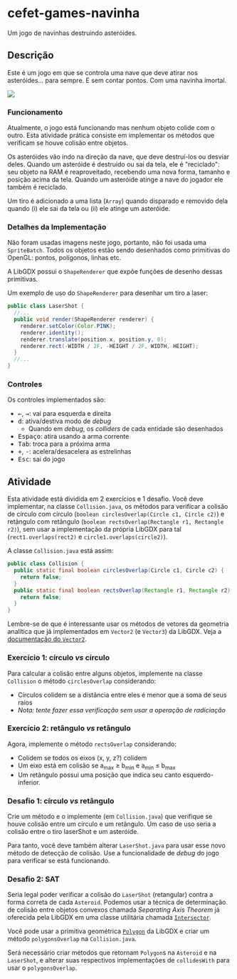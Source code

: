 # cefet-games-navinha

Um jogo de navinhas destruindo asteróides.

## Descrição

Este é um jogo em que se controla uma nave que deve atirar nos asteróides...
para sempre. E sem contar pontos. Com uma navinha imortal.

![](docs/interface.png)

### Funcionamento

Atualmente, o jogo está funcionando mas nenhum objeto colide com o outro.
Esta atividade prática consiste em implementar os métodos que verificam
se houve colisão entre objetos.

Os asteróides vão indo na direção da nave, que deve destruí-los ou desviar
deles. Quando um asteróide é destruído ou sai da tela, ele é "reciclado":
seu objeto na RAM é reaproveitado, recebendo uma nova forma, tamanho e
posição acima da tela. Quando um asteróide atinge a nave do jogador ele
também é reciclado.

Um tiro é adicionado a uma lista (`Array`) quando disparado e removido
dela quando (i) ele sai da tela ou (ii) ele atinge um asteróide.

### Detalhes da Implementação

Não foram usadas imagens neste jogo, portanto, não foi usada uma
`SpriteBatch`. Todos os objetos estão sendo desenhados como primitivas do
OpenGL: pontos, polígonos, linhas etc.

A LibGDX possui o `ShapeRenderer` que expõe funções de desenho
dessas primitivas.

Um exemplo de uso do `ShapeRenderer` para desenhar um tiro a laser:

```java
public class LaserShot {
  //...
  public void render(ShapeRenderer renderer) {
    renderer.setColor(Color.PINK);
    renderer.identity();
    renderer.translate(position.x, position.y, 0);
    renderer.rect(-WIDTH / 2F, -HEIGHT / 2F, WIDTH, HEIGHT);
  }
  //...
}
```

### Controles

Os controles implementados são:
- <kbd>←</kbd>, <kbd>→</kbd>: vai para esquerda e direita
- <kbd>d</kbd>: ativa/destiva modo de _debug_
  - Quando em _debug_, os _colliders_ de cada entidade são desenhados
- <kbd>Espaço</kbd>: atira usando a arma corrente
- <kbd>Tab</kbd>: troca para a próxima arma
- <kbd>+</kbd>, <kbd>-</kbd>: acelera/desacelera as estrelinhas
- <kbd>Esc</kbd>: sai do jogo

## Atividade

Esta atividade está dividida em 2 exercícios e 1 desafio. Você deve
implementar, na classe `Collision.java`, os métodos para verificar
a colisão de círculo com círculo (`boolean circlesOverlap(Circle c1,
Circle c2)`) e retângulo com retângulo (`boolean rectsOverlap(Rectangle r1,
Rectangle r2)`), sem usar a implementação da própria LibGDX para tal
(`rect1.overlaps(rect2)` e `circle1.overlaps(circle2)`).

A classe `Collision.java` está assim:

```java
public class Collision {
  public static final boolean circlesOverlap(Circle c1, Circle c2) {
    return false;
  }
  public static final boolean rectsOverlap(Rectangle r1, Rectangle r2) {
    return false;
  }
}
```

Lembre-se de que é interessante usar os métodos de vetores da geometria
analítica que já implementados em `Vector2` (e `Vector3`) da LibGDX. Veja
a [documentação do `Vector2`][vector2].


### Exercício 1: círculo _vs_ círculo

Para calcular a colisão entre alguns objetos, implemente na classe `Collision`
o método `circlesOverlap` considerando:

- Círculos colidem se a distância entre eles é menor que a soma de seus raios
- _Nota: tente fazer essa verificação sem usar a operação de radiciação_

### Exercício 2: retângulo _vs_ retângulo

Agora, implemente o método `rectsOverlap` considerando:

- Colidem se todos os eixos (x, y, z?) colidem
- Um eixo está em colisão se a<sub>max</sub> ≥ b<sub>min</sub> e
  a<sub>min</sub> ≤ b<sub>max</sub>
- Um retângulo possui uma posição que indica seu canto esquerdo-inferior.


### Desafio 1: círculo _vs_ retângulo

Crie um método e o implemente (em `Collision.java`) que verifique se houve
colisão entre um círculo e um retângulo. Um caso de uso seria a colisão entre
o tiro laserShot e um asteróide.

Para tanto, você deve também alterar `LaserShot.java` para usar esse novo
método de detecção de colisão. Use a funcionalidade de _debug_ do jogo
para verificar se está funcionando.


### Desafio 2: SAT

Seria legal poder verificar a colisão do `LaserShot` (retangular) contra a
forma correta de cada `Asteroid`. Podemos usar a técnica de determinação
de colisão entre objetos convexos chamada _Separating Axis
Theorem_ já oferecida pela LibGDX em uma classe utilitária chamada
[`Intersector`][intersector].

Você pode usar a primitiva geométrica [`Polygon`][polygon] da LibGDX e
criar um método `polygonsOverlap` na `Collision.java`.

Será necessário criar métodos que retornam `Polygon`s na `Asteroid` e na
`LaserShot`, e alterar suas respectivos implementações de `collidesWith` para
usar o `polygonsOverlap`.

[vector2]: https://libgdx.badlogicgames.com/nightlies/docs/api/com/badlogic/gdx/math/Vector2.html
[shape]: https://libgdx.badlogicgames.com/nightlies/docs/api/com/badlogic/gdx/graphics/glutils/ShapeRenderer.html
[polygon]: https://libgdx.badlogicgames.com/nightlies/docs/api/com/badlogic/gdx/math/Polygon.html
[intersector]: https://libgdx.badlogicgames.com/nightlies/docs/api/com/badlogic/gdx/math/Intersector.html

